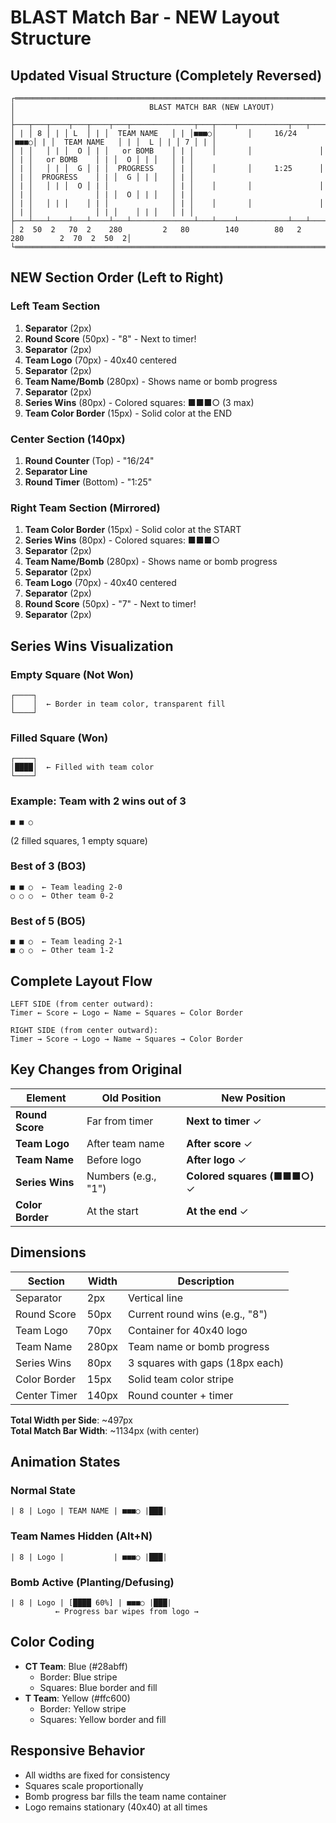 # BLAST Match Bar - NEW Layout Structure

## Updated Visual Structure (Completely Reversed)

```
┌═══════════════════════════════════════════════════════════════════════════════════┐
│                              BLAST MATCH BAR (NEW LAYOUT)                          │
├───┬───┬────┬───┬────┬───┬──────────────┬───┬────┬───────────┬───┬────┬───┬───┬───┤
│ | │ 8 │ | │ L  │ | │  TEAM NAME   │ | │■■■○│       │     16/24     │■■■○│ | │  TEAM NAME   │ | │  L │ | │ 7 │ | │
│ | │   │ | │  O │ | │   or BOMB    │ | │    │       │               │    │ | │   or BOMB    │ | │  O │ | │   │ | │
│ | │   │ | │  G │ | │  PROGRESS    │ | │    │       │     1:25      │    │ | │  PROGRESS    │ | │  G │ | │   │ | │
│ | │   │ | │  O │ | │              │ | │    │       │               │    │ | │              │ | │  O │ | │   │ | │
│ | │   │ | │    │ | │              │ | │    │       │               │    │ | │              │ | │    │ | │   │ | │
├───┴───┴────┴───┴────┴───┴──────────────┴───┴────┴───────────┴───┴────┴───┴────┴───┴───┴───┤
│ 2  50  2   70  2    280         2   80        140        80   2    280        2  70  2  50  2│
└═══════════════════════════════════════════════════════════════════════════════════┘
```

## NEW Section Order (Left to Right)

### Left Team Section
1. **Separator** (2px)
2. **Round Score** (50px) - "8" - Next to timer!
3. **Separator** (2px)
4. **Team Logo** (70px) - 40x40 centered
5. **Separator** (2px)
6. **Team Name/Bomb** (280px) - Shows name or bomb progress
7. **Separator** (2px)
8. **Series Wins** (80px) - Colored squares: ■■■○ (3 max)
9. **Team Color Border** (15px) - Solid color at the END

### Center Section (140px)
1. **Round Counter** (Top) - "16/24"
2. **Separator Line**
3. **Round Timer** (Bottom) - "1:25"

### Right Team Section (Mirrored)
1. **Team Color Border** (15px) - Solid color at the START
2. **Series Wins** (80px) - Colored squares: ■■■○
3. **Separator** (2px)
4. **Team Name/Bomb** (280px) - Shows name or bomb progress
5. **Separator** (2px)
6. **Team Logo** (70px) - 40x40 centered
7. **Separator** (2px)
8. **Round Score** (50px) - "7" - Next to timer!
9. **Separator** (2px)

## Series Wins Visualization

### Empty Square (Not Won)
```
┌────┐
│    │  ← Border in team color, transparent fill
└────┘
```

### Filled Square (Won)
```
┌────┐
│████│  ← Filled with team color
└────┘
```

### Example: Team with 2 wins out of 3
```
■ ■ ○
```
(2 filled squares, 1 empty square)

### Best of 3 (BO3)
```
■ ■ ○  ← Team leading 2-0
○ ○ ○  ← Other team 0-2
```

### Best of 5 (BO5)
```
■ ■ ○  ← Team leading 2-1
■ ○ ○  ← Other team 1-2
```

## Complete Layout Flow

```
LEFT SIDE (from center outward):
Timer ← Score ← Logo ← Name ← Squares ← Color Border

RIGHT SIDE (from center outward):
Timer → Score → Logo → Name → Squares → Color Border
```

## Key Changes from Original

| Element | Old Position | New Position |
|---------|-------------|--------------|
| **Round Score** | Far from timer | **Next to timer** ✓ |
| **Team Logo** | After team name | **After score** ✓ |
| **Team Name** | Before logo | **After logo** ✓ |
| **Series Wins** | Numbers (e.g., "1") | **Colored squares (■■■○)** ✓ |
| **Color Border** | At the start | **At the end** ✓ |

## Dimensions

| Section | Width | Description |
|---------|-------|-------------|
| Separator | 2px | Vertical line |
| Round Score | 50px | Current round wins (e.g., "8") |
| Team Logo | 70px | Container for 40x40 logo |
| Team Name | 280px | Team name or bomb progress |
| Series Wins | 80px | 3 squares with gaps (18px each) |
| Color Border | 15px | Solid team color stripe |
| Center Timer | 140px | Round counter + timer |

**Total Width per Side**: ~497px  
**Total Match Bar Width**: ~1134px (with center)

## Animation States

### Normal State
```
| 8 | Logo | TEAM NAME | ■■■○ |███|
```

### Team Names Hidden (Alt+N)
```
| 8 | Logo |           | ■■■○ |███|
```

### Bomb Active (Planting/Defusing)
```
| 8 | Logo | [████ 60%] | ■■■○ |███|
          ← Progress bar wipes from logo →
```

## Color Coding

- **CT Team**: Blue (#28abff)
  - Border: Blue stripe
  - Squares: Blue border and fill
- **T Team**: Yellow (#ffc600)
  - Border: Yellow stripe
  - Squares: Yellow border and fill

## Responsive Behavior

- All widths are fixed for consistency
- Squares scale proportionally
- Bomb progress bar fills the team name container
- Logo remains stationary (40x40) at all times
